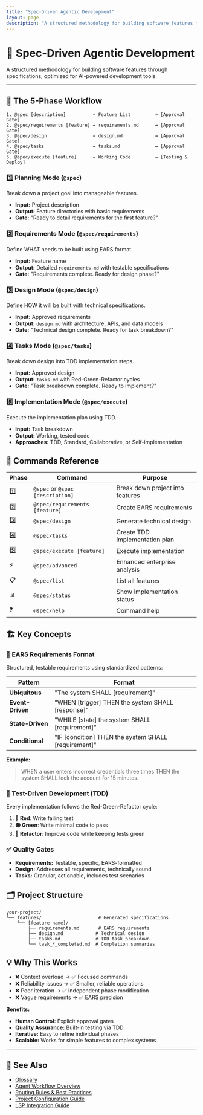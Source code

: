 ```yaml
---
title: "Spec-Driven Agentic Development"
layout: page
description: "A structured methodology for building software features through specifications, optimized for AI-powered development tools."
---
```


# 🧩 Spec-Driven Agentic Development

A structured methodology for building software features through specifications, optimized for AI-powered development tools.

---

## 🏁 The 5-Phase Workflow

```
1. @spec [description]          → Feature List         → [Approval Gate]
2. @spec/requirements [feature] → requirements.md      → [Approval Gate]
3. @spec/design                 → design.md            → [Approval Gate]
4. @spec/tasks                  → tasks.md             → [Approval Gate]
5. @spec/execute [feature]      → Working Code         → [Testing & Deploy]
```

### 1️⃣ Planning Mode (`@spec`)
Break down a project goal into manageable features.
- **Input:** Project description
- **Output:** Feature directories with basic requirements
- **Gate:** "Ready to detail requirements for the first feature?"

### 2️⃣ Requirements Mode (`@spec/requirements`)
Define WHAT needs to be built using EARS format.
- **Input:** Feature name
- **Output:** Detailed `requirements.md` with testable specifications
- **Gate:** "Requirements complete. Ready for design phase?"

### 3️⃣ Design Mode (`@spec/design`)
Define HOW it will be built with technical specifications.
- **Input:** Approved requirements
- **Output:** `design.md` with architecture, APIs, and data models
- **Gate:** "Technical design complete. Ready for task breakdown?"

### 4️⃣ Tasks Mode (`@spec/tasks`)
Break down design into TDD implementation steps.
- **Input:** Approved design
- **Output:** `tasks.md` with Red-Green-Refactor cycles
- **Gate:** "Task breakdown complete. Ready to implement?"

### 5️⃣ Implementation Mode (`@spec/execute`)
Execute the implementation plan using TDD.
- **Input:** Task breakdown
- **Output:** Working, tested code
- **Approaches:** TDD, Standard, Collaborative, or Self-implementation



## 🧰 Commands Reference

| Phase | Command                          | Purpose                          |
|-------|----------------------------------|----------------------------------|
| 1️⃣   | `@spec` or `@spec [description]` | Break down project into features |
| 2️⃣   | `@spec/requirements [feature]`   | Create EARS requirements         |
| 3️⃣   | `@spec/design`                   | Generate technical design        |
| 4️⃣   | `@spec/tasks`                    | Create TDD implementation plan   |
| 5️⃣   | `@spec/execute [feature]`        | Execute implementation           |
| ⚡     | `@spec/advanced`                 | Enhanced enterprise analysis     |
| 📋    | `@spec/list`                     | List all features                |
| 📊    | `@spec/status`                   | Show implementation status       |
| ❓     | `@spec/help`                     | Command help                     |



## 🏗️ Key Concepts

### 📝 EARS Requirements Format
Structured, testable requirements using standardized patterns:

| Pattern         | Format                                                      |
|-----------------|-------------------------------------------------------------|
| **Ubiquitous**  | "The system SHALL [requirement]"                            |
| **Event-Driven**| "WHEN [trigger] THEN the system SHALL [response]"           |
| **State-Driven**| "WHILE [state] the system SHALL [requirement]"              |
| **Conditional** | "IF [condition] THEN the system SHALL [requirement]"        |

**Example:**
> WHEN a user enters incorrect credentials three times THEN the system SHALL lock the account for 15 minutes.

### 🧪 Test-Driven Development (TDD)
Every implementation follows the Red-Green-Refactor cycle:
1. **🔴 Red**: Write failing test
2. **🟢 Green**: Write minimal code to pass
3. **🔄 Refactor**: Improve code while keeping tests green

### ✅ Quality Gates
- **Requirements:** Testable, specific, EARS-formatted
- **Design:** Addresses all requirements, technically sound
- **Tasks:** Granular, actionable, includes test scenarios



## 🗂️ Project Structure

```
your-project/
└── features/                     # Generated specifications
    └── [feature-name]/
        ├── requirements.md       # EARS requirements
        ├── design.md            # Technical design
        ├── tasks.md             # TDD task breakdown
        └── task_*_completed.md  # Completion summaries
```



## 💡 Why This Works

- ❌ Context overload → ✅ Focused commands
- ❌ Reliability issues → ✅ Smaller, reliable operations
- ❌ Poor iteration → ✅ Independent phase modification
- ❌ Vague requirements → ✅ EARS precision

**Benefits:**
- **Human Control:** Explicit approval gates
- **Quality Assurance:** Built-in testing via TDD
- **Iterative:** Easy to refine individual phases
- **Scalable:** Works for simple features to complex systems

---

## 🔗 See Also

- [Glossary](./glossary.md)
- [Agent Workflow Overview](./workflow.md)
- [Routing Rules & Best Practices](./routing-rules.md)
- [Project Configuration Guide](./project-configuration.md)
- [LSP Integration Guide](./lsp.md)

